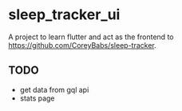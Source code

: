 # sleep_tracker_ui

A project to learn flutter and act as the frontend to https://github.com/CoreyBabs/sleep-tracker.

## TODO

* get data from gql api
* stats page


